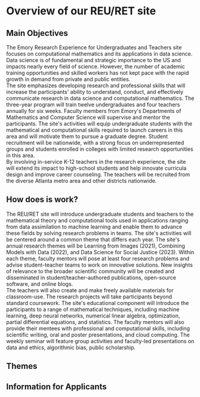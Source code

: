 # Overview of our REU/RET site 

## Main Objectives

The Emory Research Experience for Undergraduates and Teachers site focuses on computational mathematics and its applications in data science. 
Data science is of fundamental and strategic importance to the US and impacts nearly every field of science. 
However, the number of academic training opportunities and skilled workers has not kept pace with the rapid growth in demand from private and public entities.  
The site emphasizes developing research and professional skills that will increase the participants' ability to understand, conduct, and effectively communicate research in data science and computational mathematics. 
The three-year program will train twelve undergraduates and four teachers annually for six weeks.
Faculty members from Emory's Departments of Mathematics and Computer Science will supervise and mentor the participants. 
The site's activities will equip undergraduate students with the mathematical and computational skills required to launch careers in this area and will motivate them to pursue a graduate degree. 
Student recruitment will be nationwide, with a strong focus on underrepresented groups and students enrolled in colleges with limited research opportunities in this area.  
By involving in-service K-12 teachers in the research experience, the site will extend its impact to high-school students and help innovate curricula design and improve career counseling. 
The teachers will be recruited from the diverse Atlanta metro area and other districts nationwide.


## How does is work?

The REU/RET site will introduce undergraduate students and teachers to the mathematical theory and computational tools used in applications ranging from data assimilation to machine learning and enable them to advance these fields by solving research problems in teams. 
The site's activities will be centered around a common theme that differs each year. 
The site's annual research themes will be Learning from Images (2021), Combining Models with Data (2022), and Data Science for Social Justice (2023). 
Within each theme, faculty mentors will pose at least four research problems and advise student-teacher teams to work on innovative solutions. 
New insights of relevance to the broader scientific community will be created and disseminated in student/teacher-authored publications, open-source software, and online blogs.  
The teachers will also create and make freely available materials for classroom-use. 
The research projects will take participants beyond standard coursework. 
The site's educational component will introduce the participants to a range of mathematical techniques, including machine learning, deep neural networks, numerical linear algebra, optimization, partial differential equations, and statistics. 
The faculty mentors will also provide their mentees with professional and computational skills, including scientific writing, oral and poster presentations, and cloud computing. 
The weekly seminar will feature group activities and faculty-led presentations on data and ethics, algorithmic bias, public scholarship.


## Themes


## Information for Applicants
